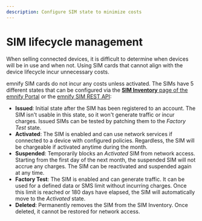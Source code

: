 ```yaml
---
description: Configure SIM state to minimize costs
---
```

# SIM lifecycle management

When selling connected devices, it is difficult to determine when devices will be in use and when not. 
Using SIM cards that cannot align with the device lifecycle incur unnecessary costs.

emnify SIM cards do not incur any costs unless activated.
The SIMs have 5 different states that can be configured via the [**SIM Inventory** page of the emnify Portal](https://portal.emnify.com/sim-inventory) or the [emnify SIM REST API](https://cdn.emnify.net/api/doc/swagger.html#/SIM):

- **Issued**: Initial state after the SIM has been registered to an account.
The SIM isn't usable in this state, so it won't generate traffic or incur charges.
Issued SIMs can be tested by patching them to the _Factory Test_ state.
- **Activated**: The SIM is enabled and can use network services if connected to a device with configured policies.
Regardless, the SIM will be chargeable if activated anytime during the month.
- **Suspended**: Temporarily blocks an _Activated_ SIM from network access.
Starting from the first day of the next month, the suspended SIM will not accrue any charges.
The SIM can be reactivated and suspended again at any time.
- **Factory Test**: The SIM is enabled and can generate traffic. 
It can be used for a defined data or SMS limit without incurring charges.
Once this limit is reached or 180 days have elapsed, the SIM will automatically move to the _Activated_ state.
- **Deleted**: Permanently removes the SIM from the SIM Inventory.
Once deleted, it cannot be restored for network access.
